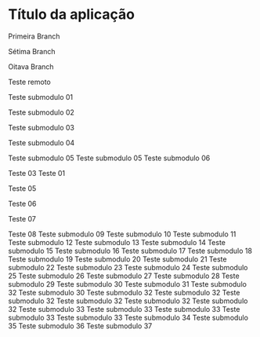Título da aplicação
=

Primeira Branch

Sétima Branch

Oitava Branch

Teste remoto

Teste submodulo 01

Teste submodulo 02

Teste submodulo 03

Teste submodulo 04

Teste submodulo 05
Teste submodulo 05
Teste submodulo 06

Teste 03
Teste 01

Teste 05

Teste 06

Teste 07

Teste 08
Teste submodulo 09
Teste submodulo 10
Teste submodulo 11
Teste submodulo 12
Teste submodulo 13
Teste submodulo 14
Teste submodulo 15
Teste submodulo 16
Teste submodulo 17
Teste submodulo 18
Teste submodulo 19
Teste submodulo 20
Teste submodulo 21
Teste submodulo 22
Teste submodulo 23
Teste submodulo 24
Teste submodulo 25
Teste submodulo 26
Teste submodulo 27
Teste submodulo 28
Teste submodulo 29
Teste submodulo 30
Teste submodulo 31
Teste submodulo 32
Teste submodulo 30
Teste submodulo 32
Teste submodulo 32
Teste submodulo 32
Teste submodulo 32
Teste submodulo 32
Teste submodulo 32
Teste submodulo 33
Teste submodulo 33
Teste submodulo 33
Teste submodulo 33
Teste submodulo 33
Teste submodulo 34
Teste submodulo 35
Teste submodulo 36
Teste submodulo 37
